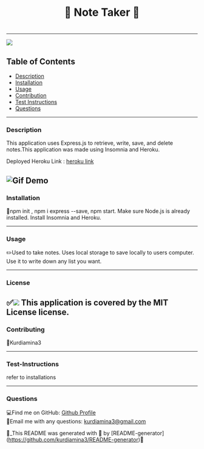 
  
  # <h1 align="center"> 🌻 Note Taker 🌻 <h1>
  
----

<a href="https://img.shields.io/badge/License-MIT License-blueviolet"><img src="https://img.shields.io/badge/License-MIT License-blueviolet"></a>

## Table of Contents
- [Description](#description)
- [Installation](#installation)
- [Usage](#usage)
- [Contribution](#contribution)
- [Test Instructions](#test-instructions)
- [Questions](#questions)

----

### Description
This application uses Express.js to retrieve, write, save, and delete notes.This application was made using Insomnia and Heroku. 

Deployed Heroku Link : [heroku link](https://obscure-hamlet-87275.herokuapp.com/)

![Gif Demo](./gif.gif)
----
### Installation
🔧npm init , npm i express --save, npm start. Make sure Node.js is already installed. Install Insomnia and Heroku.

----
### Usage
✏️Used to take notes. Uses local storage to save locally to users computer. Use it to write down any list you want.

----
### License
✅<a href="https://img.shields.io/badge/License-MIT License-blueviolet"><img src="https://img.shields.io/badge/License-MIT License-blueviolet"></a>
This application is covered by the MIT License license.
----

### Contributing
🤝Kurdiamina3

----
### Test-Instructions
refer to installations

----
### Questions
💻Find me on GitHub: [Github Profile](https://github.com/Kurdiamina3)
<br />
📧Email me with any questions: kurdiamina3@gmail.com 
<br />

🌟_This README was generated with 💓 by [README-generator] (https://github.com/kurdiamina3/README-generator)🌟

